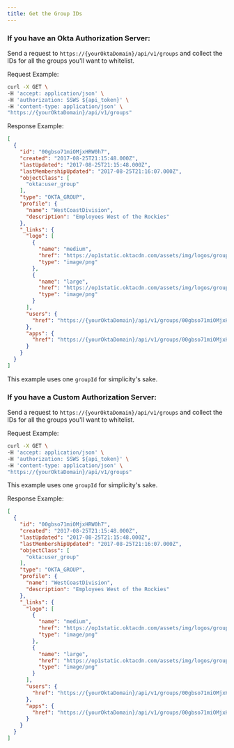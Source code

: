 ```yaml
---
title: Get the Group IDs
---
```


### If you have an Okta Authorization Server:

Send a request to `https://{yourOktaDomain}/api/v1/groups` and collect the IDs for all the groups you'll want to whitelist.

   Request Example:

```bash
curl -X GET \
-H 'accept: application/json' \
-H 'authorization: SSWS ${api_token}' \
-H 'content-type: application/json' \
"https://{yourOktaDomain}/api/v1/groups"
```

   Response Example:

```json
[
  {
    "id": "00gbso71miOMjxHRW0h7",
    "created": "2017-08-25T21:15:48.000Z",
    "lastUpdated": "2017-08-25T21:15:48.000Z",
    "lastMembershipUpdated": "2017-08-25T21:16:07.000Z",
    "objectClass": [
      "okta:user_group"
    ],
    "type": "OKTA_GROUP",
    "profile": {
      "name": "WestCoastDivision",
      "description": "Employees West of the Rockies"
    },
    "_links": {
      "logo": [
        {
          "name": "medium",
          "href": "https://op1static.oktacdn.com/assets/img/logos/groups/okta-medium.d7fb831bc4e7e1a5d8bd35dfaf405d9e.png",
          "type": "image/png"
        },
        {
          "name": "large",
          "href": "https://op1static.oktacdn.com/assets/img/logos/groups/okta-large.511fcb0de9da185b52589cb14d581c2c.png",
          "type": "image/png"
        }
      ],
      "users": {
        "href": "https://{yourOktaDomain}/api/v1/groups/00gbso71miOMjxHRW0h7/users"
      },
      "apps": {
        "href": "https://{yourOktaDomain}/api/v1/groups/00gbso71miOMjxHRW0h7/apps"
      }
    }
  }
]
```

This example uses one `groupId` for simplicity's sake.

### If you have a Custom Authorization Server:

Send a request to `https://{yourOktaDomain}/api/v1/groups` and collect the IDs for all the groups you'll want to whitelist.

Request Example:

```bash
curl -X GET \
-H 'accept: application/json' \
-H 'authorization: SSWS ${api_token}' \
-H 'content-type: application/json' \
"https://{yourOktaDomain}/api/v1/groups"
```

This example uses one `groupId` for simplicity's sake.

 Response Example:

```json
[
  {
    "id": "00gbso71miOMjxHRW0h7",
    "created": "2017-08-25T21:15:48.000Z",
    "lastUpdated": "2017-08-25T21:15:48.000Z",
    "lastMembershipUpdated": "2017-08-25T21:16:07.000Z",
    "objectClass": [
      "okta:user_group"
    ],
    "type": "OKTA_GROUP",
    "profile": {
      "name": "WestCoastDivision",
      "description": "Employees West of the Rockies"
    },
    "_links": {
      "logo": [
        {
          "name": "medium",
          "href": "https://op1static.oktacdn.com/assets/img/logos/groups/okta-medium.d7fb831bc4e7e1a5d8bd35dfaf405d9e.png",
          "type": "image/png"
        },
        {
          "name": "large",
          "href": "https://op1static.oktacdn.com/assets/img/logos/groups/okta-large.511fcb0de9da185b52589cb14d581c2c.png",
          "type": "image/png"
        }
      ],
      "users": {
        "href": "https://{yourOktaDomain}/api/v1/groups/00gbso71miOMjxHRW0h7/users"
      },
      "apps": {
        "href": "https://{yourOktaDomain}/api/v1/groups/00gbso71miOMjxHRW0h7/apps"
      }
    }
  }
]
```
<NextSectionLink/>